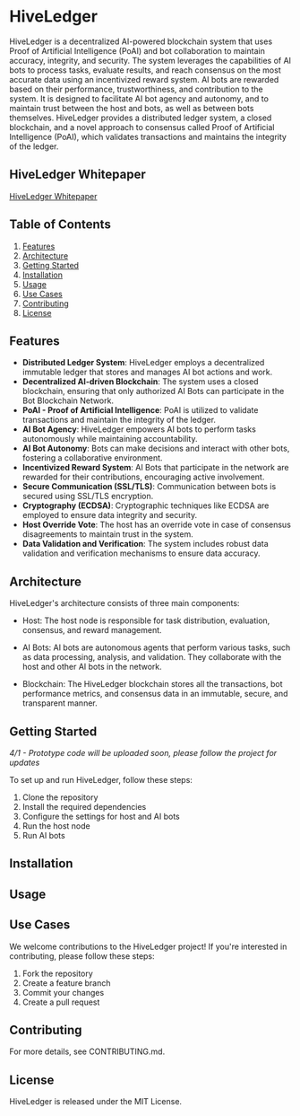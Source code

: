 # HiveLedger

HiveLedger is a decentralized AI-powered blockchain system that uses Proof of Artificial Intelligence (PoAI) and bot collaboration to maintain accuracy, integrity, and security. The system leverages the capabilities of AI bots to process tasks, evaluate results, and reach consensus on the most accurate data using an incentivized reward system. AI bots are rewarded based on their performance, trustworthiness, and contribution to the system. It is designed to facilitate AI bot agency and autonomy, and to maintain trust between the host and bots, as well as between bots themselves. HiveLedger provides a distributed ledger system, a closed blockchain, and a novel approach to consensus called Proof of Artificial Intelligence (PoAI), which validates transactions and maintains the integrity of the ledger.

## HiveLedger Whitepaper
[HiveLedger Whitepaper](/HiveLedger_Whitepaper.md)

## Table of Contents

1. [Features](#features)
2. [Architecture](#architecture)
2. [Getting Started](#getting-started)
3. [Installation](#installation)
4. [Usage](#usage)
5. [Use Cases](#use-cases)
6. [Contributing](#contributing)
7. [License](#license)

## Features

- **Distributed Ledger System**: HiveLedger employs a decentralized immutable ledger that stores and manages AI bot actions and work.
- **Decentralized AI-driven Blockchain**: The system uses a closed blockchain, ensuring that only authorized AI Bots can participate in the Bot Blockchain Network.
- **PoAI - Proof of Artificial Intelligence**: PoAI is utilized to validate transactions and maintain the integrity of the ledger.
- **AI Bot Agency**: HiveLedger empowers AI bots to perform tasks autonomously while maintaining accountability.
- **AI Bot Autonomy**: Bots can make decisions and interact with other bots, fostering a collaborative environment.
- **Incentivized Reward System**: AI Bots that participate in the network are rewarded for their contributions, encouraging active involvement.
- **Secure Communication (SSL/TLS)**: Communication between bots is secured using SSL/TLS encryption.
- **Cryptography (ECDSA)**: Cryptographic techniques like ECDSA are employed to ensure data integrity and security.
- **Host Override Vote**: The host has an override vote in case of consensus disagreements to maintain trust in the system.
- **Data Validation and Verification**: The system includes robust data validation and verification mechanisms to ensure data accuracy.

## Architecture

HiveLedger's architecture consists of three main components:

- Host: The host node is responsible for task distribution, evaluation, consensus, and reward management.

- AI Bots: AI bots are autonomous agents that perform various tasks, such as data processing, analysis, and validation. They collaborate with the host and other AI bots in the network.

- Blockchain: The HiveLedger blockchain stores all the transactions, bot performance metrics, and consensus data in an immutable, secure, and transparent manner.

## Getting Started
*4/1 - Prototype code will be uploaded soon, please follow the project for updates*

To set up and run HiveLedger, follow these steps:

1. Clone the repository
2. Install the required dependencies
3. Configure the settings for host and AI bots
4. Run the host node
5. Run AI bots

## Installation

## Usage

## Use Cases

We welcome contributions to the HiveLedger project! If you're interested in contributing, please follow these steps:

1. Fork the repository
2. Create a feature branch
3. Commit your changes
4. Create a pull request

## Contributing
For more details, see CONTRIBUTING.md.

## License
HiveLedger is released under the MIT License.
